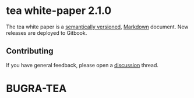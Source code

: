 # tea white-paper 2.1.0

The tea white paper is a [semantically versioned](https://semver.org),
[Markdown](https://daringfireball.net/projects/markdown/) document.
New releases are deployed to Gitbook.

## Contributing

If you have general feedback, please open a [discussion](../../discussions) thread.

# BUGRA-TEA